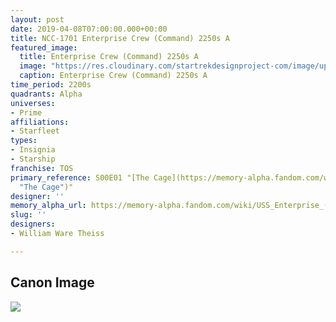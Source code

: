 ```yaml
---
layout: post
date: 2019-04-08T07:00:00.000+00:00
title: NCC-1701 Enterprise Crew (Command) 2250s A
featured_image:
  title: Enterprise Crew (Command) 2250s A
  image: "https://res.cloudinary.com/startrekdesignproject-com/image/upload/v1579884439/NCC-1701_Crew_Command_2250s-1a.png"
  caption: Enterprise Crew (Command) 2250s A
time_period: 2200s
quadrants: Alpha
universes:
- Prime
affiliations:
- Starfleet
types:
- Insignia
- Starship
franchise: TOS
primary_reference: S00E01 "[The Cage](https://memory-alpha.fandom.com/wiki/The_Cage
  "The Cage")"
designer: ''
memory_alpha_url: https://memory-alpha.fandom.com/wiki/USS_Enterprise_(NCC-1701)
slug: ''
designers:
- William Ware Theiss

---
```

## Canon Image

![](https://res.cloudinary.com/startrekdesignproject-com/image/upload/v1554750506/EnterpriseCrew_Command_2250s1-2.jpg)